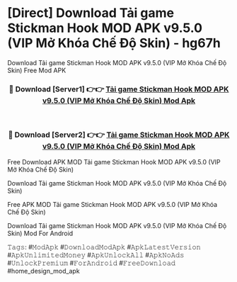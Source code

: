 # [Direct] Download Tải game Stickman Hook MOD APK v9.5.0 (VIP Mở Khóa Chế Độ Skin) - hg67h
Download Tải game Stickman Hook MOD APK v9.5.0 (VIP Mở Khóa Chế Độ Skin) Free Mod APK

<div align="center">
<h3>🔴 Download [Server1] 👉👉 <a href="https://apk-comot.site?title=Tải_game_Stickman_Hook_MOD_APK_v9.5.0_(VIP_Mở_Khóa_Chế_Độ_Skin)">Tải game Stickman Hook MOD APK v9.5.0 (VIP Mở Khóa Chế Độ Skin) Mod Apk</a></h3><br>

<h3>🔴 Download [Server2] 👉👉 <a href="https://apk-comot.site?title=Tải_game_Stickman_Hook_MOD_APK_v9.5.0_(VIP_Mở_Khóa_Chế_Độ_Skin)">Tải game Stickman Hook MOD APK v9.5.0 (VIP Mở Khóa Chế Độ Skin) Mod Apk</a></h3>
</div>


Free Download APK MOD Tải game Stickman Hook MOD APK v9.5.0 (VIP Mở Khóa Chế Độ Skin)

Download Tải game Stickman Hook MOD APK v9.5.0 (VIP Mở Khóa Chế Độ Skin) 

Free APK MOD Tải game Stickman Hook MOD APK v9.5.0 (VIP Mở Khóa Chế Độ Skin) 

Download Tải game Stickman Hook MOD APK v9.5.0 (VIP Mở Khóa Chế Độ Skin) Mod For Android

𝚃𝚊𝚐𝚜: #𝙼𝚘𝚍𝙰𝚙𝚔 #𝙳𝚘𝚠𝚗𝚕𝚘𝚊𝚍𝙼𝚘𝚍𝙰𝚙𝚔 #𝙰𝚙𝚔𝙻𝚊𝚝𝚎𝚜𝚝𝚅𝚎𝚛𝚜𝚒𝚘𝚗 #𝙰𝚙𝚔𝚄𝚗𝚕𝚒𝚖𝚒𝚝𝚎𝚍𝙼𝚘𝚗𝚎𝚢 #𝙰𝚙𝚔𝚄𝚗𝚕𝚘𝚌𝚔𝙰𝚕𝚕 #𝙰𝚙𝚔𝙽𝚘𝙰𝚍𝚜 #𝚄𝚗𝚕𝚘𝚌𝚔𝙿𝚛𝚎𝚖𝚒𝚞𝚖 #𝙵𝚘𝚛𝙰𝚗𝚍𝚛𝚘𝚒𝚍 #𝙵𝚛𝚎𝚎𝙳𝚘𝚠𝚗𝚕𝚘𝚊𝚍 #home_design_mod_apk